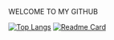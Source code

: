 WELCOME TO MY GITHUB

[![Top Langs](https://github-readme-stats.vercel.app/api/top-langs/?username=jumalley&custom_title=Dev💻&theme=dracula&border_radius=5)](https://github.com/jumalley)
[![Readme Card](https://github-readme-stats.vercel.app/api/pin/?username=jumalley&repo=test&theme=dracula&border_radius=5)](https://github.com/jumalley)
